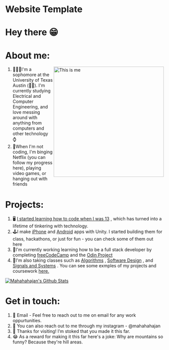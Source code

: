 # Website Template

# Hey there 😁

# About me:

<img src = 'https://github.com/mahahahajan/mahahahajan/blob/main/DSC_0005.jpg' alt = 'This is me' align='right' width = '350px' />


1. 👨🏽‍🎓I'm a sophomore at the University of Texas Austin (🤘🏽). I'm currently studying Electrical and Computer Engineering, and love messing around with anything from computers and other technology ⌚️
2. 📸When I'm not coding, I'm binging Netflix (you can follow my progress here), playing video games, or hanging out with friends


# Projects:

1. 🖥 [I started learning how to code when I was 13](http://pulkitmportfolio.weebly.com/bio.html) , which has turned into a lifetime of tinkering with technology.
2. 🕹I make [iPhone](https://mahahahajan.github.io/PortfolioPage/) and [Android](https://mahahahajan.github.io/PortfolioPage/) apps with Unity. I started building them for class, hackathons, or just for fun - you can check some of them out here
3. 🔋I'm currently working learning how to be a full stack developer by completing [freeCodeCamp](https://www.freecodecamp.org/mahahahajan) and the [Odin Project](https://mahahahajan.github.io/PortfolioPage/)
4. 📒I'm also taking classes such as [Algorithms](https://mahahahajan.github.io/PortfolioPage/) , [Software Design](https://mahahahajan.github.io/PortfolioPage/) , and [Signals and Systems](https://mahahahajan.github.io/PortfolioPage/) . You can see some exmples of my projects and coursework [here.](https://mahahahajan.github.io/PortfolioPage/)

[![Mahahahajan's Github Stats](https://github-readme-stats.vercel.app/api/top-langs/?username=mahahahajan&layout=compact)](https://github.com/anuraghazra/github-readme-stats)

# Get in touch:

1. 📧 Email - Feel free to reach out to me on email for any work oppurtunities.
2. 📲 You can also reach out to me through my instagram - @mahahahajan
3. 💙 Thanks for visiting! I’m stoked that you made it this far.
4. 😂 As a reward for making it this far here's a joke: Why are mountains so funny? Because they're hill areas.
